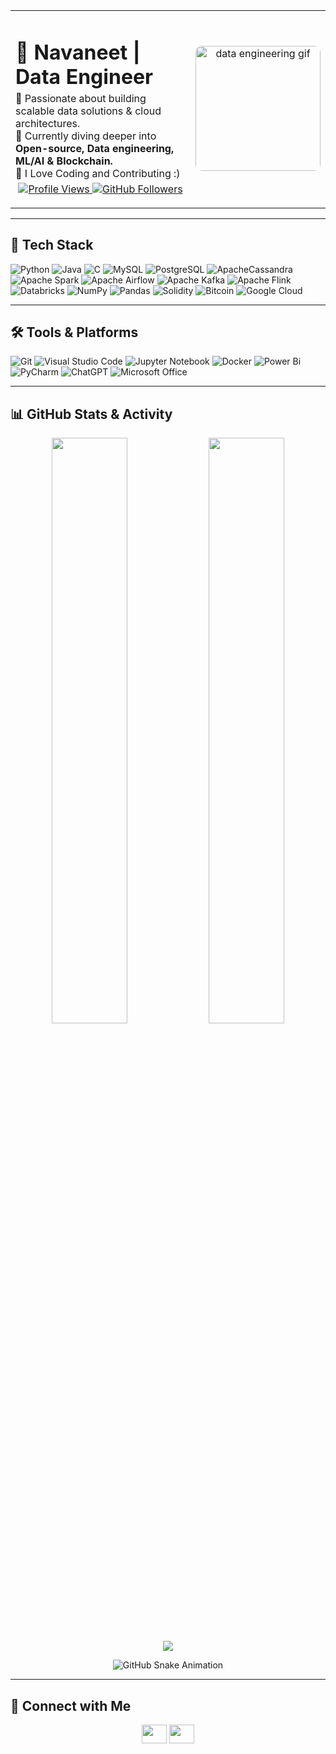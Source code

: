 <table>
  <tr>
    <td width="70%" valign="top">
      <h1 align="left" style="margin-bottom: 5px;">🚀 Navaneet | Data Engineer </h1>
      <p style="margin: 0;">
        🔹 Passionate about building scalable data solutions & cloud architectures.<br>
        🔹 Currently diving deeper into <b>Open-source, Data engineering, ML/AI & Blockchain.</b><br>
        🔹 I Love Coding and Contributing :)<br>
      </p>
      <p align="center" style="margin-top: 5px;">
        <a href="https://github.com/nrnavaneet">
          <img src="https://komarev.com/ghpvc/?username=nrnavaneet&label=Profile%20Views&color=blueviolet&style=for-the-badge" alt="Profile Views" />
        </a>
        <a href="https://github.com/nrnavaneet?tab=followers">
          <img src="https://img.shields.io/github/followers/nrnavaneet?color=blue&label=Followers&logo=github&style=for-the-badge" alt="GitHub Followers" />
        </a>
      </p>
    </td>
    <td width="30%" align="center">
      <img src="https://media1.giphy.com/media/v1.Y2lkPTc5MGI3NjExNjFnajUzNzN2aDNnd2JuNzU4bjU0dHZsdmQ1Y2lubW1iZTNoaG9taSZlcD12MV9pbnRlcm5hbF9naWZfYnlfaWQmY3Q9Zw/DbXSzkKLzy96e3uukf/giphy.gif" 
           height="200px" width="200px" 
           alt="data engineering gif" 
           style="border-radius: 10px;" />
    </td>
  </tr>
</table>



---


## 🚀 Tech Stack

![Python](https://img.shields.io/badge/Python-3776AB?style=for-the-badge&logo=python&logoColor=white)
![Java](https://img.shields.io/badge/java-%23ED8B00.svg?style=for-the-badge&logo=openjdk&logoColor=white)
![C](https://img.shields.io/badge/c-%2300599C.svg?style=for-the-badge&logo=c&logoColor=white)
![MySQL](https://img.shields.io/badge/MySQL-4479A1?style=for-the-badge&logo=mysql&logoColor=white)
![PostgreSQL](https://img.shields.io/badge/PostgreSQL-336791?style=for-the-badge&logo=postgresql&logoColor=white)
![ApacheCassandra](https://img.shields.io/badge/cassandra-%231287B1.svg?style=for-the-badge&logo=apache-cassandra&logoColor=white)
![Apache Spark](https://img.shields.io/badge/Apache_Spark-FDEE21?style=for-the-badge&logo=apachespark&logoColor=black)
![Apache Airflow](https://img.shields.io/badge/Apache%20Airflow-017CEE?style=for-the-badge&logo=Apache%20Airflow&logoColor=white)
![Apache Kafka](https://img.shields.io/badge/Apache_Kafka-231F20?style=for-the-badge&logo=apachekafka&logoColor=white)
![Apache Flink](https://img.shields.io/badge/Apache%20Flink-E6526F?style=for-the-badge&logo=Apache%20Flink&logoColor=white)
![Databricks](https://img.shields.io/badge/Databricks-FC000D?style=for-the-badge&logo=databricks&logoColor=white)
![NumPy](https://img.shields.io/badge/numpy-%23013243.svg?style=for-the-badge&logo=numpy&logoColor=white)
![Pandas](https://img.shields.io/badge/Pandas-150458?style=for-the-badge&logo=pandas&logoColor=white)
![Solidity](https://img.shields.io/badge/Solidity-%23363636.svg?style=for-the-badge&logo=solidity&logoColor=white)
![Bitcoin](https://img.shields.io/badge/bitcoin-2F3134?style=for-the-badge&logo=bitcoin&logoColor=white)
![Google Cloud](https://img.shields.io/badge/GoogleCloud-%234285F4.svg?style=for-the-badge&logo=google-cloud&logoColor=white)

---

## 🛠️ Tools & Platforms

![Git](https://img.shields.io/badge/Git-F05032?style=for-the-badge&logo=git&logoColor=white)
![Visual Studio Code](https://img.shields.io/badge/Visual%20Studio%20Code-0078d7.svg?style=for-the-badge&logo=visual-studio-code&logoColor=white)
![Jupyter Notebook](https://img.shields.io/badge/jupyter-%23FA0F00.svg?style=for-the-badge&logo=jupyter&logoColor=white)
![Docker](https://img.shields.io/badge/Docker-2496ED?style=for-the-badge&logo=docker&logoColor=white)
![Power Bi](https://img.shields.io/badge/power_bi-F2C811?style=for-the-badge&logo=powerbi&logoColor=black)
![PyCharm](https://img.shields.io/badge/pycharm-143?style=for-the-badge&logo=pycharm&logoColor=black&color=black&labelColor=green)
![ChatGPT](https://img.shields.io/badge/chatGPT-74aa9c?style=for-the-badge&logo=openai&logoColor=white)
![Microsoft Office](https://img.shields.io/badge/Microsoft_Office-D83B01?style=for-the-badge&logo=microsoft-office&logoColor=white)

---

## 📊 GitHub Stats & Activity

<p align="center">
  <img src="https://github-readme-stats.vercel.app/api?username=nrnavaneet&show_icons=true&theme=merko&hide_border=true&count_private=true" width="49%" />
  <img src="https://github-readme-streak-stats.herokuapp.com/?user=nrnavaneet&theme=merko&hide_border=true" width="49%" />
</p>

<p align="center">
  <img src="https://github-readme-activity-graph.vercel.app/graph?username=nrnavaneet&theme=high-contrast&bg_color=0D1117&color=54FC00&line=54FC00&point=54FC00" />
</p>

<p align="center">
  <img src="https://github.com/k-g-prajwal/k-g-prajwal/blob/output/github-snake.svg" alt="GitHub Snake Animation" />
</p>

---

## 🔗 Connect with Me

<p align="center">
  <a href="https://linkedin.com/in/nrnavaneet" target="blank"><img src="https://www.svgrepo.com/show/448234/linkedin.svg" height="30" width="40" /></a>
  <a href="mailTo:navaneetnr@gmail.com" target="blank"> <img src="https://www.svgrepo.com/show/349378/gmail.svg" height="30" width="40" /></a>
</p>
